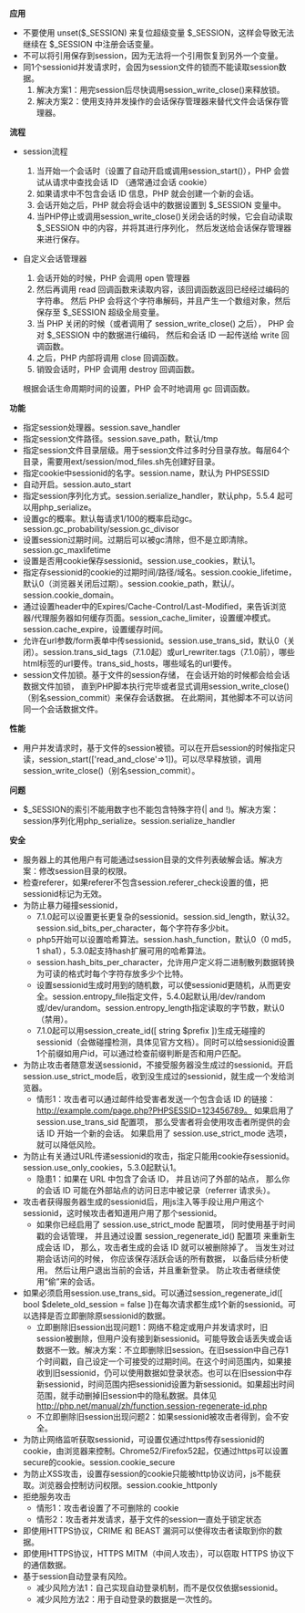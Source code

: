 **应用**
- 不要使用 unset($_SESSION) 来复位超级变量 $_SESSION，这样会导致无法继续在 $_SESSION 中注册会话变量。
- 不可以将引用保存到session，因为无法将一个引用恢复到另外一个变量。
- 同1个sessionid并发请求时，会因为session文件的锁而不能读取session数据。
    1. 解决方案1：用完session后尽快调用session_write_close()来释放锁。
    2. 解决方案2：使用支持并发操作的会话保存管理器来替代文件会话保存管理器。

**流程**
- session流程
	1. 当开始一个会话时（设置了自动开启或调用session_start()），PHP 会尝试从请求中查找会话 ID （通常通过会话 cookie）
	2. 如果请求中不包含会话 ID 信息，PHP 就会创建一个新的会话。
	3. 会话开始之后，PHP 就会将会话中的数据设置到 $_SESSION 变量中。
	4. 当PHP停止或调用session_write_close()关闭会话的时候，它会自动读取 $_SESSION 中的内容，并将其进行序列化， 然后发送给会话保存管理器来进行保存。
- 自定义会话管理器
	1. 会话开始的时候，PHP 会调用 open 管理器
	2. 然后再调用 read 回调函数来读取内容，该回调函数返回已经经过编码的字符串。 然后 PHP 会将这个字符串解码，并且产生一个数组对象，然后保存至 $_SESSION 超级全局变量。
	3. 当 PHP 关闭的时候（或者调用了 session_write_close() 之后）， PHP 会对 $_SESSION 中的数据进行编码， 然后和会话 ID 一起传送给 write 回调函数。
	4. 之后，PHP 内部将调用 close 回调函数。
	5. 销毁会话时，PHP 会调用 destroy 回调函数。
    
	根据会话生命周期时间的设置，PHP 会不时地调用 gc 回调函数。

**功能**
- 指定session处理器。session.save_handler
- 指定session文件路径。session.save_path，默认/tmp
- 指定session文件目录层级。用于session文件过多时分目录存放。每层64个目录，需要用ext/session/mod_files.sh先创建好目录。
- 指定cookie中sessionid的名字。session.name，默认为 PHPSESSID
- 自动开启。session.auto_start
- 指定session序列化方式。session.serialize_handler，默认php，5.5.4 起可以用php_serialize。
- 设置gc的概率。默认每请求1/100的概率启动gc。session.gc_probability/session.gc_divisor
- 设置session过期时间。过期后可以被gc清除，但不是立即清除。session.gc_maxlifetime
- 设置是否用cookie保存sessionid。session.use_cookies，默认1。
- 指定存sessionid的cookie的过期时间/路径/域名。session.cookie_lifetime，默认0（浏览器关闭后过期）。session.cookie_path，默认/。session.cookie_domain。
- 通过设置header中的Expires/Cache-Control/Last-Modified，来告诉浏览器/代理服务器如何缓存页面。session_cache_limiter，设置缓冲模式。session.cache_expire，设置缓存时间。
- 允许在url参数/form表单中传sessionid。session.use_trans_sid，默认0（关闭）。session.trans_sid_tags（7.1.0起）或url_rewriter.tags（7.1.0前），哪些html标签的url要传。trans_sid_hosts，哪些域名的url要传。
- session文件加锁。基于文件的session存储， 在会话开始的时候都会给会话数据文件加锁， 直到PHP脚本执行完毕或者显式调用session_write_close()（别名session_commit）来保存会话数据。 在此期间，其他脚本不可以访问同一个会话数据文件。

**性能**
- 用户并发请求时，基于文件的session被锁。可以在开启session的时候指定只读，session_start(['read_and_close'=>1])。可以尽早释放锁，调用session_write_close()（别名session_commit）。

**问题**
- $_SESSION的索引不能用数字也不能包含特殊字符(| and !)。解决方案：session序列化用php_serialize。session.serialize_handler

**安全**
- 服务器上的其他用户有可能通过session目录的文件列表破解会话。解决方案：修改session目录的权限。
- 检查referer，如果referer不包含session.referer_check设置的值，把sessionid标记为无效。
- 为防止暴力碰撞sessionid，
	* 7.1.0起可以设置更长更复杂的sessionid。session.sid_length，默认32。session.sid_bits_per_character，每个字符存多少bit。
	* php5开始可以设置哈希算法。session.hash_function，默认0（0 md5，1 sha1），5.3.0起支持hash扩展可用的哈希算法。
	* session.hash_bits_per_character，允许用户定义将二进制散列数据转换为可读的格式时每个字符存放多少个比特。
	* 设置sessionid生成时用到的随机数，可以使sessionid更随机，从而更安全。session.entropy_file指定文件，5.4.0起默认用/dev/random或/dev/urandom。session.entropy_length指定读取的字节数，默认0（禁用）。
	* 7.1.0起可以用session_create_id([ string $prefix ])生成无碰撞的sessionid（会做碰撞检测，具体见官方文档）。同时可以给sessionid设置1个前缀如用户id，可以通过检查前缀判断是否和用户匹配。
- 为防止攻击者随意发送sessionid，不接受服务器没生成过的sessionid。开启session.use_strict_mode后，收到没生成过的sessionid，就生成一个发给浏览器。
	- 情形1：攻击者可以通过邮件给受害者发送一个包含会话 ID 的链接： http://example.com/page.php?PHPSESSID=123456789。 如果启用了 session.use_trans_sid 配置项， 那么受害者将会使用攻击者所提供的会话 ID 开始一个新的会话。 如果启用了 session.use_strict_mode 选项，就可以降低风险。
- 为防止有关通过URL传递sessionid的攻击，指定只能用cookie存sessionid。session.use_only_cookies，5.3.0起默认1。
	- 隐患1：如果在 URL 中包含了会话 ID， 并且访问了外部的站点， 那么你的会话 ID 可能在外部站点的访问日志中被记录（referrer 请求头）。
- 攻击者获得服务器生成的sessionid后，用js注入等手段让用户用这个sessionid，这时候攻击者知道用户用了那个sessionid。
	- 如果你已经启用了 session.use_strict_mode 配置项， 同时使用基于时间戳的会话管理， 并且通过设置 session_regenerate_id() 配置项 来重新生成会话 ID， 那么，攻击者生成的会话 ID 就可以被删除掉了。 当发生对过期会话访问的时候， 你应该保存活跃会话的所有数据， 以备后续分析使用。 然后让用户退出当前的会话，并且重新登录。 防止攻击者继续使用“偷”来的会话。
- 如果必须启用session.use_trans_sid。可以通过session_regenerate_id([ bool $delete_old_session = false ])在每次请求都生成1个新的sessionid。可以选择是否立即删除原sessionid的数据。
	- 立即删除旧session出现问题1：网络不稳定或用户并发请求时，旧session被删除，但用户没有接到新sessionid。可能导致会话丢失或会话数据不一致。解决方案：不立即删除旧session。在旧session中自己存1个时间戳，自己设定一个可接受的过期时间。在这个时间范围内，如果接收到旧sessionid，仍可以使用数据如登录状态。也可以在旧session中存新sessionid，时间范围内把sessionid设置为新sessionid。如果超出时间范围，就手动删掉旧session中的隐私数据。具体见 http://php.net/manual/zh/function.session-regenerate-id.php
	- 不立即删除旧session出现问题2：如果sessionid被攻击者得到，会不安全。
- 为防止网络监听获取sessionid，可设置仅通过https传存sessionid的cookie，由浏览器来控制。Chrome52/Firefox52起，仅通过https可以设置secure的cookie。session.cookie_secure
- 为防止XSS攻击，设置存session的cookie只能被http协议访问，js不能获取。浏览器会控制访问权限。session.cookie_httponly
- 拒绝服务攻击
	- 情形1：攻击者设置了不可删除的 cookie
	- 情形2：攻击者并发请求，基于文件的session一直处于锁定状态
- 即使用HTTPS协议，CRIME 和 BEAST 漏洞可以使得攻击者读取到你的数据。
- 即使用HTTPS协议，HTTPS MITM（中间人攻击），可以窃取 HTTPS 协议下的通信数据。
- 基于session自动登录有风险。
	- 减少风险方法1：自己实现自动登录机制，而不是仅仅依据sessionid。
	- 减少风险方法2：用于自动登录的数据是一次性的。


